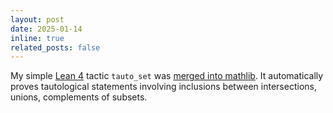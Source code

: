 ```yaml
---
layout: post
date: 2025-01-14
inline: true
related_posts: false
---
```

My simple [Lean 4](https://leanprover-community.github.io/) tactic `tauto_set` was [merged into mathlib](https://github.com/leanprover-community/mathlib4/pull/20706). It automatically
proves tautological statements involving inclusions between  intersections, unions, complements of subsets.
